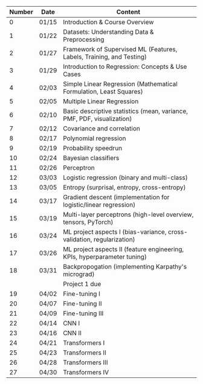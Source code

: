 | Number | Date   | Content                                                                 |
|--------|--------|-------------------------------------------------------------------------|
| 0      | 01/15  | Introduction & Course Overview                                          |
| 1      | 01/22  | Datasets: Understanding Data & Preprocessing                            |
| 2      | 01/27  | Framework of Supervised ML (Features, Labels, Training, and Testing)    |
| 3      | 01/29  | Introduction to Regression: Concepts & Use Cases                        |
| 4      | 02/03  | Simple Linear Regression (Mathematical Formulation, Least Squares)      |
| 5      | 02/05  | Multiple Linear Regression                                              |
| 6      | 02/10  | Basic descriptive statistics (mean, variance, PMF, PDF, visualization)  |
| 7      | 02/12  | Covariance and correlation                                              |
| 8      | 02/17  | Polynomial regression                                                   |
| 9      | 02/19  | Probability speedrun                                                    |
| 10     | 02/24  | Bayesian classifiers                                                    |
| 11     | 02/26  | Perceptron                                                              |
| 12     | 03/03  | Logistic regression (binary and multi-class)                            |
| 13     | 03/05  | Entropy (surprisal, entropy, cross-entropy)                             |
| 14     | 03/17  | Gradient descent (implementation for logistic/linear regression)        |
| 15     | 03/19  | Multi-layer perceptrons (high-level overview, tensors, PyTorch)         |
| 16     | 03/24  | ML project aspects I (bias-variance, cross-validation, regularization)  |
| 17     | 03/26  | ML project aspects II (feature engineering, KPIs, hyperparameter tuning)|
| 18     | 03/31  | Backpropogation (implementing Karpathy's micrograd)                     |
|        |        | Project 1 due                                                           |
| 19     | 04/02  | Fine-tuning I                                                           |
| 20     | 04/07  | Fine-tuning II                                                          |
| 21     | 04/09  | Fine-tuning III                                                         |
| 22     | 04/14  | CNN I                                                                   |
| 23     | 04/16  | CNN II                                                                  |
| 24     | 04/21  | Transformers I                                                          |
| 25     | 04/23  | Transformers II                                                         |
| 26     | 04/28  | Transformers III                                                        |
| 27     | 04/30  | Transformers IV                                                         |